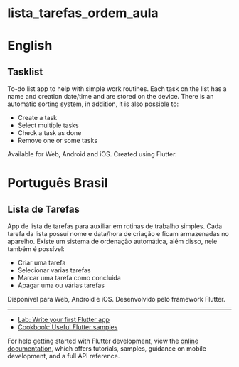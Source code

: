# lista_tarefas_ordem_aula

# English

## Tasklist

To-do list app to help with simple work routines.
Each task on the list has a name and creation date/time and are stored on the device.
There is an automatic sorting system, in addition, it is also possible to:

- Create a task
- Select multiple tasks
- Check a task as done
- Remove one or some tasks

Available for Web, Android and iOS.
Created using Flutter.

# Português Brasil

## Lista de Tarefas

App de lista de tarefas para auxiliar em rotinas de trabalho simples.
Cada tarefa da lista possuí nome e data/hora de criação e ficam armazenadas no aparelho.
Existe um sistema de ordenação automática, além disso, nele também é possível:

- Criar uma tarefa
- Selecionar varias tarefas
- Marcar uma tarefa como concluida
- Apagar uma ou várias tarefas

Disponível para Web, Android e iOS.
Desenvolvido pelo framework Flutter.

--------------------------------------------------------------

- [Lab: Write your first Flutter app](https://docs.flutter.dev/get-started/codelab)
- [Cookbook: Useful Flutter samples](https://docs.flutter.dev/cookbook)

For help getting started with Flutter development, view the
[online documentation](https://docs.flutter.dev/), which offers tutorials,
samples, guidance on mobile development, and a full API reference.

